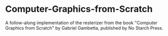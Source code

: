 # Computer-Graphics-from-Scratch
A follow-along implementation of the resterizer from the book "Computer Graphics from Scratch" by Gabriel Gambetta, published by No Starch Press.
